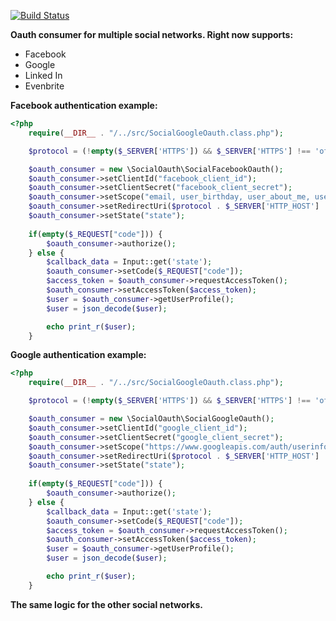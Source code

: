 
[![Build Status](https://travis-ci.org/stavros-zavrakas/social-oauth.svg?branch=master)](https://travis-ci.org/stavros-zavrakas/social-oauth)

**Oauth consumer for multiple social networks. Right now supports:** 
- Facebook
- Google
- Linked In
- Evenbrite

**Facebook authentication example:** 

```php
<?php
    require(__DIR__ . "/../src/SocialGoogleOauth.class.php");

    $protocol = (!empty($_SERVER['HTTPS']) && $_SERVER['HTTPS'] !== 'off' || $_SERVER['SERVER_PORT'] == 443) ? "https://" : "http://";

    $oauth_consumer = new \SocialOauth\SocialFacebookOauth();
    $oauth_consumer->setClientId("facebook_client_id");
    $oauth_consumer->setClientSecret("facebook_client_secret");
    $oauth_consumer->setScope("email, user_birthday, user_about_me, user_likes");
    $oauth_consumer->setRedirectUri($protocol . $_SERVER['HTTP_HOST'] . '/facebook.example.php');
    $oauth_consumer->setState("state");
    
    if(empty($_REQUEST["code"])) {
        $oauth_consumer->authorize();
    } else {
        $callback_data = Input::get('state');
        $oauth_consumer->setCode($_REQUEST["code"]);
        $access_token = $oauth_consumer->requestAccessToken();
        $oauth_consumer->setAccessToken($access_token);
        $user = $oauth_consumer->getUserProfile();
        $user = json_decode($user);

        echo print_r($user);
    }
```

**Google authentication example:** 

```php
<?php
    require(__DIR__ . "/../src/SocialGoogleOauth.class.php");

    $protocol = (!empty($_SERVER['HTTPS']) && $_SERVER['HTTPS'] !== 'off' || $_SERVER['SERVER_PORT'] == 443) ? "https://" : "http://";

    $oauth_consumer = new \SocialOauth\SocialGoogleOauth();
    $oauth_consumer->setClientId("google_client_id");
    $oauth_consumer->setClientSecret("google_client_secret");
    $oauth_consumer->setScope("https://www.googleapis.com/auth/userinfo.email https://www.googleapis.com/auth/userinfo.profile");
    $oauth_consumer->setRedirectUri($protocol . $_SERVER['HTTP_HOST'] . '/google.example.php');
    $oauth_consumer->setState("state");
    
    if(empty($_REQUEST["code"])) {
        $oauth_consumer->authorize();
    } else {
        $callback_data = Input::get('state');
        $oauth_consumer->setCode($_REQUEST["code"]);
        $access_token = $oauth_consumer->requestAccessToken();
        $oauth_consumer->setAccessToken($access_token);
        $user = $oauth_consumer->getUserProfile();
        $user = json_decode($user);

        echo print_r($user);
    }
```

**The same logic for the other social networks.** 